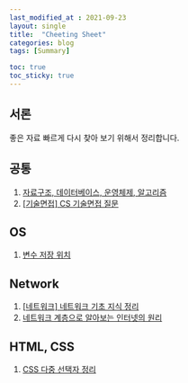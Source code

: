 ```yaml
---
last_modified_at : 2021-09-23
layout: single
title:  "Cheeting Sheet"
categories: blog
tags: [Summary]

toc: true
toc_sticky: true
---
```

## 서론
좋은 자료 빠르게 다시 찾아 보기 위해서 정리합니다.

## 공통
1. <a href='https://gmlwjd9405.github.io/tags.html#%EB%A9%B4%EC%A0%91' target = '_blank'>자료구조, 데이터베이스, 운영체제, 알고리즘</a>  
2. <a href='https://mangkyu.tistory.com/88' target = '_blank'>[기술면접] CS 기술면접 질문</a>

## OS
1. <a href='https://iamnotokay.tistory.com/57' target = '_blank'>변수 저장 위치</a>

## Network
1. <a href='https://noahlogs.tistory.com/47' target = '_blank'>[네트워크] 네트워크 기초 지식 정리</a>  
2. <a href='https://www.youtube.com/watch?v=6jo2OYPK7k0' target = '_blank'>네트워크 계층으로 알아보는 인터넷의 원리</a>

## HTML, CSS
1. <a href='https://blog.naver.com/PostView.nhn?blogId=shinekjm&logNo=221618781015&parentCategoryNo=&categoryNo=12&viewDate=&isShowPopularPosts=true&from=search' target = '_blank'>CSS 다중 선택자 정리</a>
